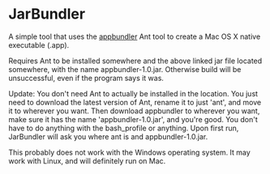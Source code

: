JarBundler
==========

A simple tool that uses the [appbundler](https://java.net/projects/appbundler) Ant tool to create a Mac OS X native executable (.app).

Requires Ant to be installed somewhere and the above linked jar file located somewhere, with the name appbundler-1.0.jar. Otherwise build will be unsuccessful, even if the program says it was.

Update: You don't need Ant to actually be installed in the location. You just need to download the latest version of Ant, rename it to just 'ant', and move it to wherever you want. Then download appbundler to wherever you want, make sure it has the name 'appbundler-1.0.jar', and you're good. You don't have to do anything with the bash_profile or anything. Upon first run, JarBundler will ask you where ant is and appbundler-1.0.jar.

This probably does not work with the Windows operating system. It may work with Linux, and will definitely run on Mac.
